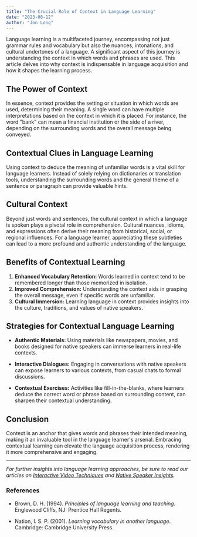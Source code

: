 ```yaml
---
title: "The Crucial Role of Context in Language Learning"
date: "2023-08-12"
author: "Jon Long"
---
```


Language learning is a multifaceted journey, encompassing not just grammar rules and vocabulary but also the nuances, intonations, and cultural undertones of a language. A significant aspect of this journey is understanding the context in which words and phrases are used. This article delves into why context is indispensable in language acquisition and how it shapes the learning process.

## The Power of Context

In essence, context provides the setting or situation in which words are used, determining their meaning. A single word can have multiple interpretations based on the context in which it is placed. For instance, the word "bank" can mean a financial institution or the side of a river, depending on the surrounding words and the overall message being conveyed.

## Contextual Clues in Language Learning

Using context to deduce the meaning of unfamiliar words is a vital skill for language learners. Instead of solely relying on dictionaries or translation tools, understanding the surrounding words and the general theme of a sentence or paragraph can provide valuable hints.

## Cultural Context

Beyond just words and sentences, the cultural context in which a language is spoken plays a pivotal role in comprehension. Cultural nuances, idioms, and expressions often derive their meaning from historical, social, or regional influences. For a language learner, appreciating these subtleties can lead to a more profound and authentic understanding of the language.

## Benefits of Contextual Learning

1. **Enhanced Vocabulary Retention:** Words learned in context tend to be remembered longer than those memorized in isolation.
2. **Improved Comprehension:** Understanding the context aids in grasping the overall message, even if specific words are unfamiliar.
3. **Cultural Immersion:** Learning language in context provides insights into the culture, traditions, and values of native speakers.

## Strategies for Contextual Language Learning

- **Authentic Materials:** Using materials like newspapers, movies, and books designed for native speakers can immerse learners in real-life contexts.
  
- **Interactive Dialogues:** Engaging in conversations with native speakers can expose learners to various contexts, from casual chats to formal discussions.

- **Contextual Exercises:** Activities like fill-in-the-blanks, where learners deduce the correct word or phrase based on surrounding content, can sharpen their contextual understanding.

## Conclusion

Context is an anchor that gives words and phrases their intended meaning, making it an invaluable tool in the language learner's arsenal. Embracing contextual learning can elevate the language acquisition process, rendering it more comprehensive and engaging.

---

*For further insights into language learning approaches, be sure to read our articles on [Interactive Video Techniques](/interactive-video-techniques) and [Native Speaker Insights](/native-speaker-insights).*

### References

- Brown, D. H. (1994). *Principles of language learning and teaching*. Englewood Cliffs, NJ: Prentice Hall Regents.
  
- Nation, I. S. P. (2001). *Learning vocabulary in another language*. Cambridge: Cambridge University Press.

